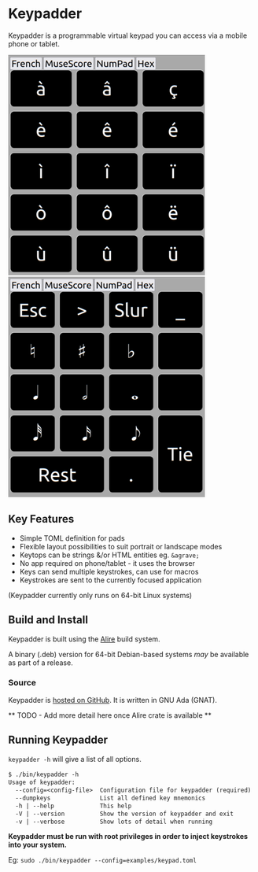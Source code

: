 # Keypadder
Keypadder is a programmable virtual keypad you can access via a mobile phone or tablet.

![Screenshot1](./Screenshots/v0_1_0_French.png)
![Screenshot2](./Screenshots/v0_1_0_Musescore.png)

## Key Features

* Simple TOML definition for pads
* Flexible layout possibilities to suit portrait or landscape modes
* Keytops can be strings &/or HTML entities eg. `&agrave;`
* No app required on phone/tablet - it uses the browser
* Keys can send multiple keystrokes, can use for macros
* Keystrokes are sent to the currently focused application

(Keypadder currently only runs on 64-bit Linux systems)

## Build and Install
Keypadder is built using the [Alire](https://alire.ada.dev/) build system.

A binary (.deb) version for 64-bit Debian-based systems *may* be available as part of a release.

### Source
Keypadder is [hosted on GitHub](https://github.com/SMerrony/keypadder).
It is written in GNU Ada (GNAT). 

** TODO  - Add more detail here once Alire crate is available **

## Running Keypadder
`keypadder -h` will give a list of all options. 
```
$ ./bin/keypadder -h
Usage of keypadder:
  --config=<config-file>  Configuration file for keypadder (required)
  --dumpkeys              List all defined key mnemonics
  -h | --help             This help
  -V | --version          Show the version of keypadder and exit
  -v | --verbose          Show lots of detail when running
  ```

**Keypadder must be run with root privileges in order to inject keystrokes into your system.**

Eg: `sudo ./bin/keypadder --config=examples/keypad.toml`

